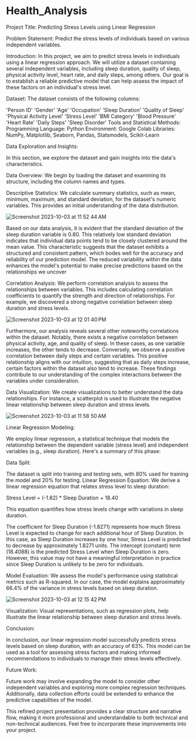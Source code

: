 # Health_Analysis

Project Title:
Predicting Stress Levels using Linear Regression

Problem Statement:
Predict the stress levels of individuals based on various independent variables.

Introduction:
In this project, we aim to predict stress levels in individuals using a linear regression approach. We will utilize a dataset containing several independent variables, including sleep duration, quality of sleep, physical activity level, heart rate, and daily steps, among others. Our goal is to establish a reliable predictive model that can help assess the impact of these factors on an individual's stress level.

Dataset:
The dataset consists of the following columns:

'Person ID'
'Gender'
'Age'
'Occupation'
'Sleep Duration'
'Quality of Sleep'
'Physical Activity Level'
'Stress Level'
'BMI Category'
'Blood Pressure'
'Heart Rate'
'Daily Steps'
'Sleep Disorder'
Tools and Statistical Methods:
Programming Language: Python
Environment: Google Colab
Libraries: NumPy, Matplotlib, Seaborn, Pandas, Statsmodels, Scikit-Learn

Data Exploration and Insights:

In this section, we explore the dataset and gain insights into the data's characteristics.

Data Overview: We begin by loading the dataset and examining its structure, including the column names and types.

Descriptive Statistics: We calculate summary statistics, such as mean, minimum, maximum, and standard deviation, for the dataset's numeric variables. This provides an initial understanding of the data distribution.

![Screenshot 2023-10-03 at 11 52 44 AM](https://github.com/Shalin96/Helath_Analysis/assets/139086441/775274e3-0637-490c-be1a-9da58d81306e)

Based on our data analysis, it is evident that the standard deviation of the sleep duration variable is 0.80. This relatively low standard deviation indicates that individual data points tend to be closely clustered around the mean value. This characteristic suggests that the dataset exhibits a structured and consistent pattern, which bodes well for the accuracy and reliability of our prediction model. The reduced variability within the data enhances the model's potential to make precise predictions based on the relationships we uncover

Correlation Analysis: We perform correlation analysis to assess the relationships between variables. This includes calculating correlation coefficients to quantify the strength and direction of relationships. For example, we discovered a strong negative correlation between sleep duration and stress levels.

![Screenshot 2023-10-03 at 12 01 40 PM](https://github.com/Shalin96/Helath_Analysis/assets/139086441/cb13fa94-9463-4567-8459-945af79a417b)

Furthermore, our analysis reveals several other noteworthy correlations within the dataset. Notably, there exists a negative correlation between physical activity, age, and quality of sleep. In these cases, as one variable increases, the other tends to decrease. Conversely, we observe a positive correlation between daily steps and certain variables. This positive relationship aligns with our intuition, suggesting that as daily steps increase, certain factors within the dataset also tend to increase. These findings contribute to our understanding of the complex interactions between the variables under consideration.

Data Visualization: We create visualizations to better understand the data relationships. For instance, a scatterplot is used to illustrate the negative linear relationship between sleep duration and stress levels.

![Screenshot 2023-10-03 at 11 58 50 AM](https://github.com/Shalin96/Helath_Analysis/assets/139086441/c2a59ac1-a40b-4e81-8f38-05b43bc808fa)

Linear Regression Modeling:

We employ linear regression, a statistical technique that models the relationship between the dependent variable (stress level) and independent variables (e.g., sleep duration). Here's a summary of this phase:

Data Split:

The dataset is split into training and testing sets, with 80% used for training the model and 20% for testing.
Linear Regression Equation: We derive a linear regression equation that relates stress level to sleep duration:


Stress Level = (-1.82) * Sleep Duration + 18.40


This equation quantifies how stress levels change with variations in sleep duration.

The coefficient for Sleep Duration (-1.8271) represents how much Stress Level is expected to change for each additional hour of Sleep Duration. In this case, as Sleep Duration increases by one hour, Stress Level is predicted to decrease by approximately 1.8271 units.
The intercept (constant) term (18.4088) is the predicted Stress Level when Sleep Duration is zero. However, this value may not have a meaningful interpretation in practice since Sleep Duration is unlikely to be zero for individuals.

Model Evaluation: We assess the model's performance using statistical metrics such as R-squared. In our case, the model explains approximately 66.4% of the variance in stress levels based on sleep duration.

![Screenshot 2023-10-03 at 12 15 42 PM](https://github.com/Shalin96/Helath_Analysis/assets/139086441/47517caf-38ed-40d4-b449-22888945117c)

Visualization: Visual representations, such as regression plots, help illustrate the linear relationship between sleep duration and stress levels.

Conclusion:

In conclusion, our linear regression model successfully predicts stress levels based on sleep duration, with an accuracy of 63%. This model can be used as a tool for assessing stress factors and making informed recommendations to individuals to manage their stress levels effectively.

Future Work:

Future work may involve expanding the model to consider other independent variables and exploring more complex regression techniques. Additionally, data collection efforts could be extended to enhance the predictive capabilities of the model.


This refined project presentation provides a clear structure and narrative flow, making it more professional and understandable to both technical and non-technical audiences. Feel free to incorporate these improvements into your project.
















